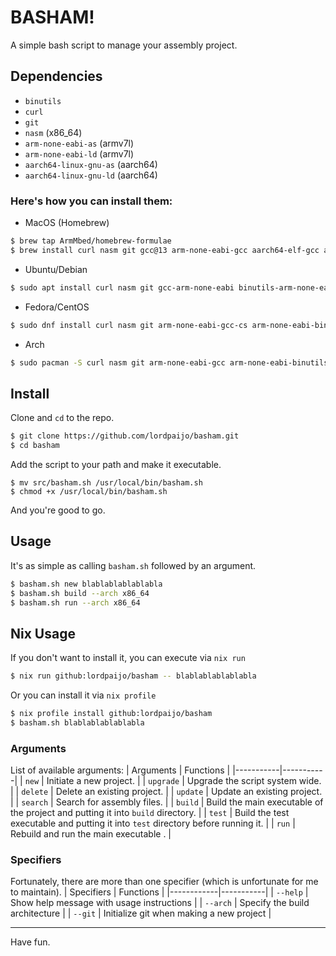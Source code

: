 # BASHAM!

A simple bash script to manage your assembly project.

## Dependencies
- `binutils`
- `curl`
- `git`
- `nasm` (x86_64)
- `arm-none-eabi-as` (armv7l)
- `arm-none-eabi-ld` (armv7l)
- `aarch64-linux-gnu-as` (aarch64)
- `aarch64-linux-gnu-ld` (aarch64)

### Here's how you can install them:
- MacOS (Homebrew)
```sh
$ brew tap ArmMbed/homebrew-formulae
$ brew install curl nasm git gcc@13 arm-none-eabi-gcc aarch64-elf-gcc arm-none-eabi-binutils aarch64-linux-gnu-binutils
```

- Ubuntu/Debian
```sh
$ sudo apt install curl nasm git gcc-arm-none-eabi binutils-arm-none-eabi binutils-aarch64-linux-gnu
```

- Fedora/CentOS
```sh
$ sudo dnf install curl nasm git arm-none-eabi-gcc-cs arm-none-eabi-binutils binutils-aarch64-linux-gnu
```

- Arch
```sh
$ sudo pacman -S curl nasm git arm-none-eabi-gcc arm-none-eabi-binutils aarch64-linux-gnu-binutils
```

## Install
Clone and `cd` to the repo.
```sh
$ git clone https://github.com/lordpaijo/basham.git
$ cd basham
```

Add the script to your path and make it executable.
```
$ mv src/basham.sh /usr/local/bin/basham.sh
$ chmod +x /usr/local/bin/basham.sh
```

And you're good to go.

## Usage

It's as simple as calling `basham.sh` followed by an argument.

```sh
$ basham.sh new blablablablablabla
$ basham.sh build --arch x86_64
$ basham.sh run --arch x86_64
```

## Nix Usage
If you don't want to install it, you can execute via `nix run`
```sh
$ nix run github:lordpaijo/basham -- blablablablablabla
```
Or you can install it via `nix profile`
```sh
$ nix profile install github:lordpaijo/basham
$ basham.sh blablablablablabla
```

### Arguments

List of available arguments:
| Arguments | Functions |
|-----------|-----------|
| `new` | Initiate a new project. |
| `upgrade` | Upgrade the script system wide. |
| `delete` | Delete an existing project. |
| `update` | Update an existing project. |
| `search` | Search for assembly files. |
| `build` | Build the main executable of the project and putting it into `build` directory. |
| `test` | Build the test executable and putting it into `test` directory before running it. |
| `run` | Rebuild and run the main executable . |

### Specifiers

Fortunately, there are more than one specifier (which is unfortunate for me to maintain).
| Specifiers | Functions |
|------------|-----------|
| `--help`   | Show help message with usage instructions |
| `--arch`   | Specify the build architecture |
| `--git`    | Initialize git when making a new project |

---

Have fun.
